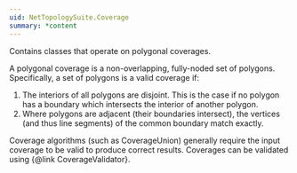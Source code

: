 ```yaml
---
uid: NetTopologySuite.Coverage
summary: *content
---
```

Contains classes that operate on polygonal coverages.
 
A polygonal coverage is a non-overlapping, fully-noded set of polygons.
Specifically, a set of polygons is a valid coverage if:

1. The interiors of all polygons are disjoint. This is the case if no polygon has a boundary which intersects the interior of another polygon.
2. Where polygons are adjacent (their boundaries intersect), the vertices (and thus line segments) of the common boundary match exactly.

Coverage algorithms (such as <xref href="NetTopologySuite.Coverage.CoverageUnion">CoverageUnion</xref>) 
generally require the input coverage to be valid to produce correct results.
Coverages can be validated using {@link CoverageValidator}.